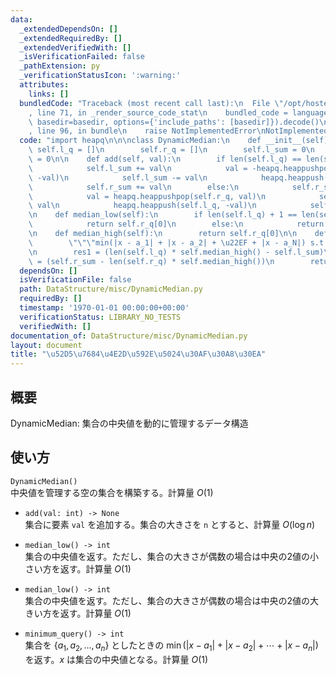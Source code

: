 ```yaml
---
data:
  _extendedDependsOn: []
  _extendedRequiredBy: []
  _extendedVerifiedWith: []
  _isVerificationFailed: false
  _pathExtension: py
  _verificationStatusIcon: ':warning:'
  attributes:
    links: []
  bundledCode: "Traceback (most recent call last):\n  File \"/opt/hostedtoolcache/Python/3.10.1/x64/lib/python3.10/site-packages/onlinejudge_verify/documentation/build.py\"\
    , line 71, in _render_source_code_stat\n    bundled_code = language.bundle(stat.path,\
    \ basedir=basedir, options={'include_paths': [basedir]}).decode()\n  File \"/opt/hostedtoolcache/Python/3.10.1/x64/lib/python3.10/site-packages/onlinejudge_verify/languages/python.py\"\
    , line 96, in bundle\n    raise NotImplementedError\nNotImplementedError\n"
  code: "import heapq\n\n\nclass DynamicMedian:\n    def __init__(self):\n       \
    \ self.l_q = []\n        self.r_q = []\n        self.l_sum = 0\n        self.r_sum\
    \ = 0\n\n    def add(self, val):\n        if len(self.l_q) == len(self.r_q):\n\
    \            self.l_sum += val\n            val = -heapq.heappushpop(self.l_q,\
    \ -val)\n            self.l_sum -= val\n            heapq.heappush(self.r_q, val)\n\
    \            self.r_sum += val\n        else:\n            self.r_sum += val\n\
    \            val = heapq.heappushpop(self.r_q, val)\n            self.r_sum -=\
    \ val\n            heapq.heappush(self.l_q, -val)\n            self.l_sum += val\n\
    \n    def median_low(self):\n        if len(self.l_q) + 1 == len(self.r_q):\n\
    \            return self.r_q[0]\n        else:\n            return -self.l_q[0]\n\
    \n    def median_high(self):\n        return self.r_q[0]\n\n    def minimum_query(self):\n\
    \        \"\"\"min(|x - a_1| + |x - a_2| + \u22EF + |x - a_N|) s.t. any x\"\"\"\
    \n        res1 = (len(self.l_q) * self.median_high() - self.l_sum)\n        res2\
    \ = (self.r_sum - len(self.r_q) * self.median_high())\n        return res1 + res2\n"
  dependsOn: []
  isVerificationFile: false
  path: DataStructure/misc/DynamicMedian.py
  requiredBy: []
  timestamp: '1970-01-01 00:00:00+00:00'
  verificationStatus: LIBRARY_NO_TESTS
  verifiedWith: []
documentation_of: DataStructure/misc/DynamicMedian.py
layout: document
title: "\u52D5\u7684\u4E2D\u592E\u5024\u30AF\u30A8\u30EA"
---
```

## 概要
DynamicMedian: 集合の中央値を動的に管理するデータ構造

## 使い方
`DynamicMedian()`  
中央値を管理する空の集合を構築する。計算量 $O(1)$

- `add(val: int) -> None`  
集合に要素 `val` を追加する。集合の大きさを `n` とすると、計算量 $O(\log n)$

- `median_low() -> int`  
集合の中央値を返す。ただし、集合の大きさが偶数の場合は中央の2値の小さい方を返す。計算量 $O(1)$

- `median_low() -> int`  
集合の中央値を返す。ただし、集合の大きさが偶数の場合は中央の2値の大きい方を返す。計算量 $O(1)$

- `minimum_query() -> int`  
集合を $\{a_1, a_2, \dots, a_n \}$ としたときの $\min(|x - a_1| + |x - a_2| + ⋯ + |x - a_n|)$ を返す。$x$ は集合の中央値となる。計算量 $O(1)$
